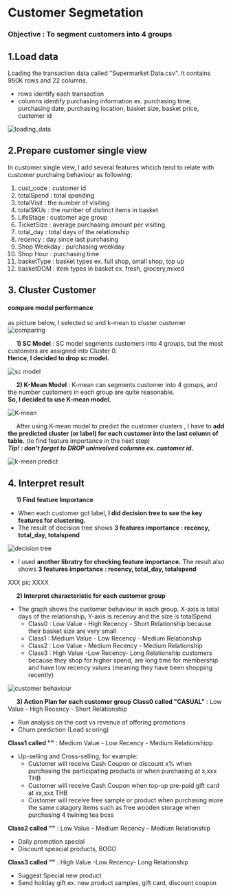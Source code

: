 # Customer Segmetation
### Objective : To segment customers into 4 groups

## 1.Load data
Loading the transaction data called "Supermarket Data.csv". It contains 950K rows and 22 columns.
  - rows identify each transaction
  - columns identify purchasing information ex. purchasing time, purchasing date, purchasing location, basket size, basket price, customer id

![loading_data](https://user-images.githubusercontent.com/56682174/147410930-98183b8d-e606-48e4-9f47-1502281e0ea1.png)


## 2.Prepare customer single view
In customer single view, I add several features whcich tend to relate with customer purchaing behaviour as following:
  1. cust_code : customer id
  2. totalSpend : total spending
  3. totalVisit : the number of visiting
  4. totalSKUs : the number of distinct items in basket
  5. LifeStage : customer age group
  6. TicketSize : average purchasing amount per visiting
  7. total_day : total days of the relationship
  8. recency : day since last purchasing
  9. Shop Weekday : purchasing weekday
  10. Shop Hour : purchasing time
  11. basketType : basket types ex. full shop, small shop, top up
  12. basketDOM : item types in basket ex. fresh, grocery,mixed

## 3. Cluster Customer
#### compare model performance
 as picture below, I selected sc and k-mean to cluster customer
![comparing](https://user-images.githubusercontent.com/56682174/147456132-c9d71177-26ba-4d24-afd0-b1dbb12f1ec6.png)

&nbsp;&nbsp;&nbsp;&nbsp; **1) SC Model** :  SC model segments customers into 4 groups, but the most customers are assigned into Cluster 0. <br>
**Hence, I decided to drop sc model.**

![sc model](https://user-images.githubusercontent.com/56682174/147456414-8e7dd827-b4c4-41a8-8638-084d8f62c4d3.png)


&nbsp;&nbsp;&nbsp;&nbsp; **2) K-Mean Model** : K-mean can segments customer into 4 gorups, and the number customers in each group are quite reasonable. <br>
**So, I decided to use K-mean model.**

![K-mean](https://user-images.githubusercontent.com/56682174/147458048-76c52afa-70fa-48c3-8a46-a34f1ca3ac79.png)

&nbsp;&nbsp;&nbsp;&nbsp; After using K-mean model to predict the customer clusters , I have to **add the predicted cluster (or label) for each customer into the last column of table.** (to find feature importance in the next step)<br>
***Tip! : don't forget to DROP uninvolved columns ex. customer id.***

![k-mean predict](https://user-images.githubusercontent.com/56682174/147460167-a0d4bc25-e3d0-4cf7-9467-54a303821d5e.png)


## 4. Interpret result

&nbsp;&nbsp;&nbsp;&nbsp; **1) Find feature Importance** 
- When each customer got label, **I did decision tree to see the key features for clustering.**
- The result of decision tree shows **3 features importance : recency, total_day, totalspend**

![decision tree](https://user-images.githubusercontent.com/56682174/147462060-97a2c9a7-66b6-4803-85dd-5d754e7e56b4.jpeg)

- I used **another libratry for checking feature importance.** The result also shows **3 features importance : recency, total_day, totalspend**

XXX  pic  XXXX



&nbsp;&nbsp;&nbsp;&nbsp; **2) Interpret characteristic for each customer group** 
- The graph shows the customer behaviour in each group. X-axis is total days of the relationship, Y-axis is recenvy and the size is totalSpend.
    - Class0 : Low Value  - High Recency - Short Relationship because their basket size are very small
    - Class1 : Medium Value - Low Recency - Medium Relationship
    - Class2 : Low Value - Medium Recency - Medium  Relationship
    - Class3 : High Value -Low Recency- Long Relationship customers because they shop for higher spend, are long time for membership and have low recency values (meaning they have been shopping recently)

![customer behaviour](https://user-images.githubusercontent.com/56682174/147462702-e311aae0-c4c4-4809-b820-229ff0a9441a.jpeg)


&nbsp;&nbsp;&nbsp;&nbsp; **3) Action Plan for each customer group** 
**Class0 called "CASUAL"** : Low Value  - High Recency - Short Relationship
  - Run analysis on the cost vs revenue of offering promotions
  - Churn prediction (Lead scoring)

**Class1 called ""** : Medium Value - Low Recency - Medium Relationshipp
  - Up-selling and Cross-selling, for example:
      - Customer will receive Cash Coupon or discount x% when purchasing the participating products or when purchasing at x,xxx THB
      - Customer will receive Cash Coupon when top-up pre-paid gift card at xx,xxx THB
      - Customer will receive free sample or product when purchasing more the same catagory items such as free wooden storage when purchasing 4 twining tea boxs

**Class2 called ""** : Low Value - Medium Recency - Medium  Relationship
  - Daily promotion special 
  - Discount speacial products, BOGO

**Class3 called ""** : High Value -Low Recency- Long Relationship
  - Suggest Special new product
  - Send holiday gift ex. new product samples, gift card, discount coupon
